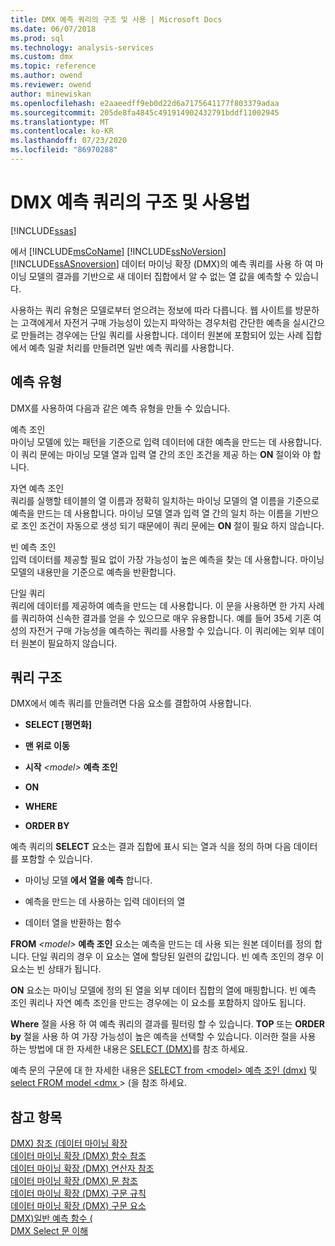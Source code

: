 ```yaml
---
title: DMX 예측 쿼리의 구조 및 사용 | Microsoft Docs
ms.date: 06/07/2018
ms.prod: sql
ms.technology: analysis-services
ms.custom: dmx
ms.topic: reference
ms.author: owend
ms.reviewer: owend
author: minewiskan
ms.openlocfilehash: e2aaeedff9eb0d22d6a7175641177f803379adaa
ms.sourcegitcommit: 205de8fa4845c491914902432791bddf11002945
ms.translationtype: MT
ms.contentlocale: ko-KR
ms.lasthandoff: 07/23/2020
ms.locfileid: "86970288"
---
```

# <a name="structure-and-usage-of-dmx-prediction-queries"></a>DMX 예측 쿼리의 구조 및 사용법
[!INCLUDE[ssas](../includes/applies-to-version/ssas.md)]

  에서 [!INCLUDE[msCoName](../includes/msconame-md.md)] [!INCLUDE[ssNoVersion](../includes/ssnoversion-md.md)] [!INCLUDE[ssASnoversion](../includes/ssasnoversion-md.md)] 데이터 마이닝 확장 (DMX)의 예측 쿼리를 사용 하 여 마이닝 모델의 결과를 기반으로 새 데이터 집합에서 알 수 없는 열 값을 예측할 수 있습니다.  
  
 사용하는 쿼리 유형은 모델로부터 얻으려는 정보에 따라 다릅니다. 웹 사이트를 방문하는 고객에게서 자전거 구매 가능성이 있는지 파악하는 경우처럼 간단한 예측을 실시간으로 만들려는 경우에는 단일 쿼리를 사용합니다. 데이터 원본에 포함되어 있는 사례 집합에서 예측 일괄 처리를 만들려면 일반 예측 쿼리를 사용합니다.  
  
## <a name="prediction-types"></a>예측 유형  
 DMX를 사용하여 다음과 같은 예측 유형을 만들 수 있습니다.  
  
 예측 조인  
 마이닝 모델에 있는 패턴을 기준으로 입력 데이터에 대한 예측을 만드는 데 사용합니다. 이 쿼리 문에는 마이닝 모델 열과 입력 열 간의 조인 조건을 제공 하는 **ON** 절이와 야 합니다.  
  
 자연 예측 조인  
 쿼리를 실행할 테이블의 열 이름과 정확히 일치하는 마이닝 모델의 열 이름을 기준으로 예측을 만드는 데 사용합니다. 마이닝 모델 열과 입력 열 간의 일치 하는 이름을 기반으로 조인 조건이 자동으로 생성 되기 때문에이 쿼리 문에는 **ON** 절이 필요 하지 않습니다.  
  
 빈 예측 조인  
 입력 데이터를 제공할 필요 없이 가장 가능성이 높은 예측을 찾는 데 사용합니다. 마이닝 모델의 내용만을 기준으로 예측을 반환합니다.  
  
 단일 쿼리  
 쿼리에 데이터를 제공하여 예측을 만드는 데 사용합니다. 이 문을 사용하면 한 가지 사례를 쿼리하여 신속한 결과를 얻을 수 있으므로 매우 유용합니다. 예를 들어 35세 기혼 여성의 자전거 구매 가능성을 예측하는 쿼리를 사용할 수 있습니다. 이 쿼리에는 외부 데이터 원본이 필요하지 않습니다.  
  
## <a name="query-structure"></a>쿼리 구조  
 DMX에서 예측 쿼리를 만들려면 다음 요소를 결합하여 사용합니다.  
  
-   **SELECT [평면화]**  
  
-   **맨 위로 이동**  
  
-   **시작** *\<model>* **예측 조인**      
  
-   **ON**  
  
-   **WHERE**  
  
-   **ORDER BY**  
  
 예측 쿼리의 **SELECT** 요소는 결과 집합에 표시 되는 열과 식을 정의 하며 다음 데이터를 포함할 수 있습니다.  
  
-   마이닝 모델 **에서 열을** **예측** 합니다.  
  
-   예측을 만드는 데 사용하는 입력 데이터의 열  
  
-   데이터 열을 반환하는 함수  
  
 **FROM** *\<model>* **예측 조인** 요소는 예측을 만드는 데 사용 되는 원본 데이터를 정의 합니다. 단일 쿼리의 경우 이 요소는 열에 할당된 일련의 값입니다. 빈 예측 조인의 경우 이 요소는 빈 상태가 됩니다.  
  
 **ON** 요소는 마이닝 모델에 정의 된 열을 외부 데이터 집합의 열에 매핑합니다. 빈 예측 조인 쿼리나 자연 예측 조인을 만드는 경우에는 이 요소를 포함하지 않아도 됩니다.  
  
 **Where** 절을 사용 하 여 예측 쿼리의 결과를 필터링 할 수 있습니다. **TOP** 또는 **ORDER by** 절을 사용 하 여 가장 가능성이 높은 예측을 선택할 수 있습니다. 이러한 절을 사용 하는 방법에 대 한 자세한 내용은 [SELECT &#40;DMX&#41;](../dmx/select-dmx.md)를 참조 하세요.  
  
 예측 문의 구문에 대 한 자세한 내용은 [SELECT from &#60;model&#62; 예측 조인 &#40;dmx&#41;](../dmx/select-from-model-prediction-join-dmx.md) 및 [select FROM model &#60;dmx ](../dmx/select-from-model-dmx.md)&#62; &#40;을 참조 하세요.  
  
## <a name="see-also"></a>참고 항목  
 [DMX&#41; 참조 &#40;데이터 마이닝 확장](../dmx/data-mining-extensions-dmx-reference.md)   
 [데이터 마이닝 확장 &#40;DMX&#41; 함수 참조](../dmx/data-mining-extensions-dmx-function-reference.md)   
 [데이터 마이닝 확장 &#40;DMX&#41; 연산자 참조](../dmx/data-mining-extensions-dmx-operator-reference.md)   
 [데이터 마이닝 확장 &#40;DMX&#41; 문 참조](../dmx/data-mining-extensions-dmx-statements.md)   
 [데이터 마이닝 확장 &#40;DMX&#41; 구문 규칙](../dmx/data-mining-extensions-dmx-syntax-conventions.md)   
 [데이터 마이닝 확장 &#40;DMX&#41; 구문 요소](../dmx/data-mining-extensions-dmx-syntax-elements.md)   
 [DMX&#41;일반 예측 함수 &#40;](../dmx/general-prediction-functions-dmx.md)   
 [DMX Select 문 이해](../dmx/understanding-the-dmx-select-statement.md)  
  
  

